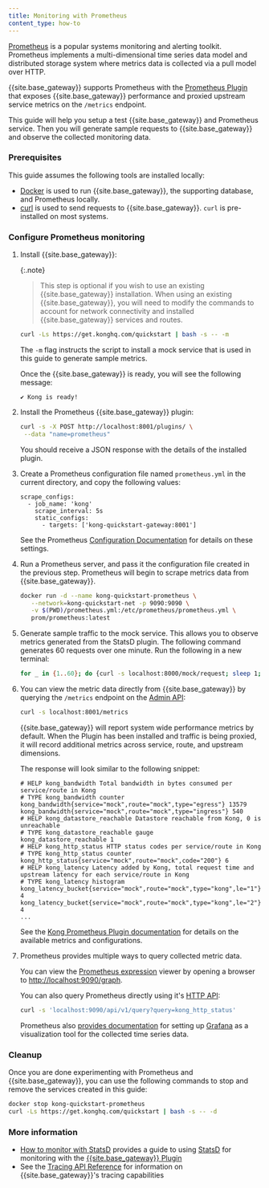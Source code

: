 ```yaml
---
title: Monitoring with Prometheus
content_type: how-to
---
```


[Prometheus](https://prometheus.io/) is a popular systems monitoring and alerting toolkit. Prometheus 
implements a multi-dimensional time series data model and distributed storage
system where metrics data is collected via a pull model over HTTP. 

{{site.base_gateway}} supports Prometheus with the [Prometheus Plugin](/hub/kong-inc/prometheus/) that exposes
{{site.base_gateway}} performance and proxied upstream service metrics on the `/metrics` endpoint.

This guide will help you setup a test {{site.base_gateway}} and
Prometheus service. Then you will generate sample requests to {{site.base_gateway}} and
observe the collected monitoring data.

### Prerequisites
This guide assumes the following tools are installed locally:
* [Docker](https://docs.docker.com/get-docker/) is used to run {{site.base_gateway}}, the supporting database, 
and Prometheus locally. 
* [curl](https://curl.se/) is used to send requests to {{site.base_gateway}}. `curl` is pre-installed on most systems.

### Configure Prometheus monitoring

1. Install {{site.base_gateway}}:

   {:.note}
      > This step is optional if you wish to use an existing {{site.base_gateway}} installation. When using an existing
        {{site.base_gateway}}, you will need to modify the commands to account for network
        connectivity and installed {{site.base_gateway}} services and routes.

   ```sh
   curl -Ls https://get.konghq.com/quickstart | bash -s -- -m
   ```
   The `-m` flag instructs the script to install a mock service that is used in this guide to generate sample metrics.

   Once the {{site.base_gateway}} is ready, you will see the following message:

   ```text
   ✔ Kong is ready!
   ```

1. Install the Prometheus {{site.base_gateway}} plugin:

   ```sh
   curl -s -X POST http://localhost:8001/plugins/ \
    --data "name=prometheus" 
   ```

   You should receive a JSON response with the details of the installed plugin.

1. Create a Prometheus configuration file named `prometheus.yml`
in the current directory, and copy the following values:

   ```text
   scrape_configs:
     - job_name: 'kong'
       scrape_interval: 5s
       static_configs:
         - targets: ['kong-quickstart-gateway:8001']
   ```

   See the Prometheus [Configuration Documentation](https://prometheus.io/docs/prometheus/latest/configuration/configuration/)
   for details on these settings.

1. Run a Prometheus server, and pass it the configuration file created in the previous step. Prometheus 
will begin to scrape metrics data from {{site.base_gateway}}.

   ```sh
   docker run -d --name kong-quickstart-prometheus \
      --network=kong-quickstart-net -p 9090:9090 \
      -v $(PWD)/prometheus.yml:/etc/prometheus/prometheus.yml \
      prom/prometheus:latest
   ```

1. Generate sample traffic to the mock service. This allows you to observe 
   metrics generated from the StatsD plugin. The following command generates 60 
   requests over one minute. Run the following in a new terminal:

   ```bash
   for _ in {1..60}; do {curl -s localhost:8000/mock/request; sleep 1; } done
   ```

1. You can view the metric data directly from {{site.base_gateway}} by querying the
   `/metrics` endpoint on the [Admin API](/gateway/{{page.kong_version}}/admin-api/):

   ```sh
   curl -s localhost:8001/metrics
   ```

   {{site.base_gateway}} will report system wide performance metrics by default. 
   When the Plugin has been installed and traffic is being proxied, it will record 
   additional metrics across service, route, and upstream dimensions.

   The response will look similar to the following snippet:

   ```text
   # HELP kong_bandwidth Total bandwidth in bytes consumed per service/route in Kong
   # TYPE kong_bandwidth counter
   kong_bandwidth{service="mock",route="mock",type="egress"} 13579
   kong_bandwidth{service="mock",route="mock",type="ingress"} 540
   # HELP kong_datastore_reachable Datastore reachable from Kong, 0 is unreachable
   # TYPE kong_datastore_reachable gauge
   kong_datastore_reachable 1
   # HELP kong_http_status HTTP status codes per service/route in Kong
   # TYPE kong_http_status counter
   kong_http_status{service="mock",route="mock",code="200"} 6
   # HELP kong_latency Latency added by Kong, total request time and upstream latency for each service/route in Kong
   # TYPE kong_latency histogram
   kong_latency_bucket{service="mock",route="mock",type="kong",le="1"} 4
   kong_latency_bucket{service="mock",route="mock",type="kong",le="2"} 4
   ...
   ```

   See the [Kong Prometheus Plugin documentation](https://prometheus.io/docs/prometheus/latest/configuration/configuration://docs.konghq.com/hub/kong-inc/prometheus/)
   for details on the available metrics and configurations.

1. Prometheus provides multiple ways to query collected metric data. 
   
   You can view the [Prometheus expression](https://prometheus.io/docs/prometheus/latest/querying/basics/) viewer 
   by opening a browser to [http://localhost:9090/graph](http://localhost:9090/graph).

   You can also query Prometheus directly using it's
   [HTTP API](https://prometheus.io/docs/prometheus/latest/querying/api/):

   ```sh
   curl -s 'localhost:9090/api/v1/query?query=kong_http_status'
   ```

   Prometheus also [provides documentation](https://prometheus.io/docs/visualization/grafana/) 
   for setting up [Grafana](https://grafana.com/) as a visualization tool for the collected time series data.

### Cleanup

Once you are done experimenting with Prometheus and {{site.base_gateway}}, you can use the following
commands to stop and remove the services created in this guide:

```sh
docker stop kong-quickstart-prometheus
curl -Ls https://get.konghq.com/quickstart | bash -s -- -d
```

### More information
* [How to monitor with StatsD](/gateway/{{page.kong_version}}/production/monitoring/statsd/)
provides a guide to using [StatsD](https://github.com/statsd/statsd) for monitoring with the
[{{site.base_gateway}} Plugin](/hub/kong-inc/statsd/)
* See the [Tracing API Reference](/gateway/{{page.kong_version}}/production/tracing/api/) for information
on {{site.base_gateway}}'s tracing capabilities 

